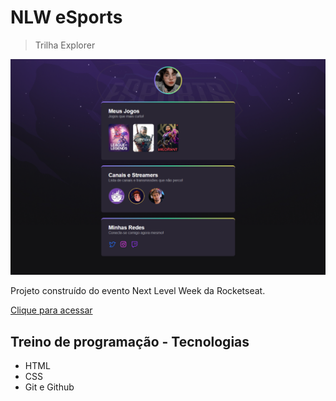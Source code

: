 # NLW eSports 

> Trilha Explorer

![previw](./.github/previw.png)

Projeto construído do evento Next Level Week da Rocketseat.

[Clique para acessar](https://biank-s.github.io/nlw/)

## Treino de programação - Tecnologias

- HTML
- CSS
- Git e Github 